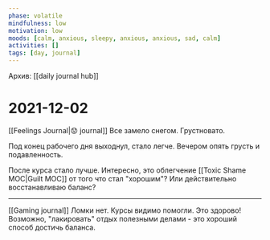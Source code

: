 ```yaml
---
phase: volatile
mindfulness: low
motivation: low
moods: [calm, anxious, sleepy, anxious, anxious, sad, calm]
activities: []
tags: [day, journal]
---
```

Архив: [[daily journal hub]]
# 2021-12-02
[[Feelings Journal|😟 journal]]
Все замело снегом.
Грустновато.

Под конец рабочего дня выходнул, стало легче. 
Вечером опять грусть и подавленность.

После курса стало лучше.
Интересно, это облегчение [[Toxic Shame MOC|Guilt MOC]] от того что стал "хорошим"?
Или действительно восстанавливаю баланс?
***
[[Gaming journal]]
Ломки нет. Курсы видимо помогли. Это здорово!
Возможно, "лакировать" отдых полезными делами - это хороший способ достичь баланса.